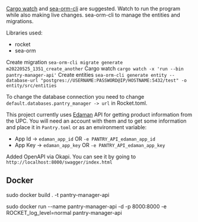 [Cargo watch](https://github.com/watchexec/cargo-watch) and [sea-orm-cli](https://www.sea-ql.org/SeaORM/docs/generate-entity/sea-orm-cli/) are suggested. Watch to run the program while also making live changes. sea-orm-cli to manage the entities and migrations.

Libraries used:
* rocket
* sea-orm

Create migration `sea-orm-cli migrate generate m20220525_1351_create_another`
Cargo watch `cargo watch -x 'run --bin pantry-manager-api'`
Create entities `sea-orm-cli generate entity --database-url "postgres://USERNAME:PASSWORD@IP/HOSTNAME:5432/test" -o entity/src/entities`

To change the database connection you need to change `default.databases.pantry_manager -> url` in Rocket.toml.

This project currently uses [Edaman](https://www.edamam.com/) API for getting product information from the UPC. You will need an account with them and to get some information and place it in `Pantry.toml` or as an environment variable:

* App Id -> `edaman_app_id` OR `-e PANTRY_API_edaman_app_id`
* App Key -> `edaman_app_key` OR `-e PANTRY_API_edaman_app_key`

Added OpenAPI via Okapi. You can see it by going to `http://localhost:8000/swagger/index.html`

## Docker

sudo docker build . -t pantry-manager-api

sudo docker run --name pantry-manager-api -d -p 8000:8000 -e ROCKET_log_level=normal pantry-manager-api
